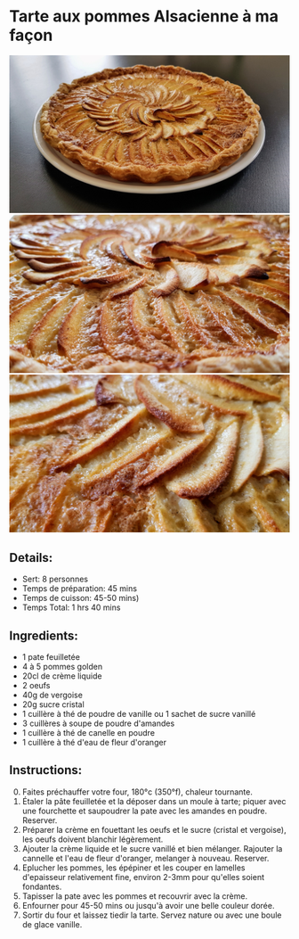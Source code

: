 # Tarte aux pommes Alsacienne à ma façon

![Tarte aux pommes Alsacienne à ma façon](https://github.com/anamorph/recettes/blob/main/photos/fr-dessert-tarte_aux_pommes_alsacienne_a_ma_facon-01.jpg?raw=true)
![Tarte aux pommes Alsacienne à ma façon](https://github.com/anamorph/recettes/blob/main/photos/fr-dessert-tarte_aux_pommes_alsacienne_a_ma_facon-02.jpg?raw=true)
![Tarte aux pommes Alsacienne à ma façon](https://github.com/anamorph/recettes/blob/main/photos/fr-dessert-tarte_aux_pommes_alsacienne_a_ma_facon-03.jpg?raw=true)

## Details:
* Sert: 8 personnes
* Temps de préparation:  45 mins
* Temps de cuisson:  45-50 mins)
* Temps Total:  1 hrs 40 mins

## Ingredients:
* 1 pate feuilletée
* 4 à 5 pommes golden
* 20cl de crème liquide
* 2 oeufs
* 40g de vergoise
* 20g sucre cristal
* 1 cuillère à thé de poudre de vanille ou 1 sachet de sucre vanillé
* 3 cuillères à soupe de poudre d'amandes
* 1 cuillère à thé de canelle en poudre
* 1 cuillère à thé d'eau de fleur d'oranger

## Instructions:
0. Faites préchauffer votre four, 180°c (350°f), chaleur tournante.
1. Étaler la pâte feuilletée et la déposer dans un moule à tarte; piquer avec une fourchette et saupoudrer la pate avec les amandes en poudre. Reserver.
2. Préparer la crème en fouettant les oeufs et le sucre (cristal et vergoise), les oeufs doivent blanchir légèrement.
3. Ajouter la crème liquide et le sucre vanillé et bien mélanger. Rajouter la cannelle et l'eau de fleur d'oranger, melanger à nouveau. Reserver.
4. Eplucher les pommes, les épépiner et les couper en lamelles d'epaisseur relativement fine, environ 2-3mm pour qu'elles soient fondantes.
5. Tapisser la pate avec les pommes et recouvrir avec la crème.
6. Enfourner pour 45-50 mins ou jusqu'à avoir une belle couleur dorée.
7. Sortir du four et laissez tiedir la tarte. Servez nature ou avec une boule de glace vanille.
